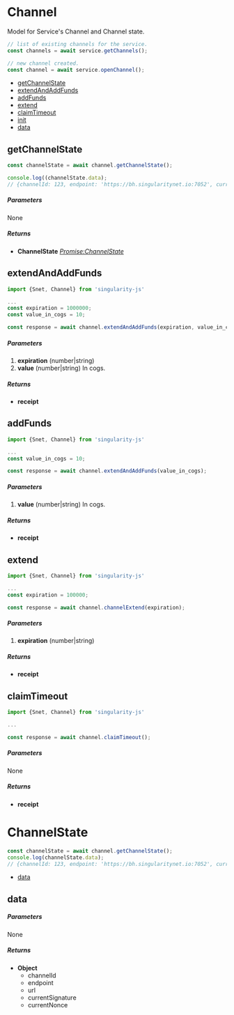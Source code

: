 # Channel
Model for Service's  Channel and Channel state.

``` javascript
// list of existing channels for the service.
const channels = await service.getChannels();

// new channel created.
const channel = await service.openChannel();
```

*   [getChannelState](#getChannelState)
*   [extendAndAddFunds](#extendAndAddFunds)
*   [addFunds](#addFunds)
*   [extend](#extend)
*   [claimTimeout](#claimTimeout)
*   [init](#init)
*   [data](#data)


## getChannelState
``` javascript
const channelState = await channel.getChannelState();

console.log((channelState.data);
// {channelId: 123, endpoint: 'https://bh.singularitynet.io:7052', currentSignedAmount: 14}
```
##### Parameters
None
##### Returns
- __ChannelState__ *[Promise:ChannelState](#channel-state)*


## extendAndAddFunds
``` javascript
import {Snet, Channel} from 'singularity-js'

...
const expiration = 1000000;
const value_in_cogs = 10;

const response = await channel.extendAndAddFunds(expiration, value_in_cogs);

```
##### Parameters
1. __expiration__ (number|string)
2. __value__ (number|string) In cogs.
##### Returns
- __receipt__ 


## addFunds
``` javascript
import {Snet, Channel} from 'singularity-js'

...
const value_in_cogs = 10;

const response = await channel.extendAndAddFunds(value_in_cogs);

```
##### Parameters
1. __value__ (number|string) In cogs.
##### Returns
- __receipt__

## extend
``` javascript
import {Snet, Channel} from 'singularity-js'

...
const expiration = 100000;

const response = await channel.channelExtend(expiration);

```
##### Parameters
1. __expiration__ (number|string)
##### Returns
- __receipt__


## claimTimeout
``` javascript
import {Snet, Channel} from 'singularity-js'

...

const response = await channel.claimTimeout();

```
##### Parameters
None
##### Returns
- __receipt__


# ChannelState
``` javascript
const channelState = await channel.getChannelState();
console.log(channelState.data);
// {channelId: 123, endpoint: 'https://bh.singularitynet.io:7052', currentSignedAmount: 14}
```
*   [data](#data)

## data
##### Parameters
None
##### Returns
- __Object__ 
    * channelId
    * endpoint
    * url
    * currentSignature
    * currentNonce 